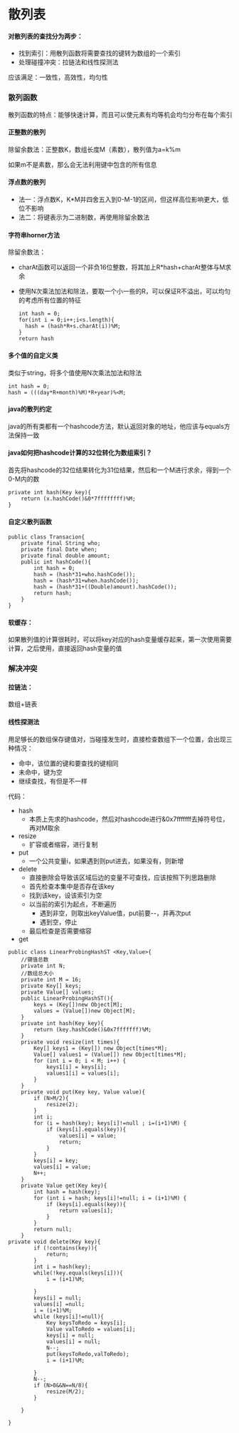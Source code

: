 # 散列表

#### **对散列表的查找分为两步**：

* 找到索引：用散列函数将需要查找的键转为数组的一个索引
* 处理碰撞冲突：拉链法和线性探测法

应该满足：一致性，高效性，均匀性

### 散列函数

散列函数的特点：能够快速计算，而且可以使元素有均等机会均匀分布在每个索引

#### 正整数的散列

除留余数法：正整数K，数组长度M（素数），散列值为a=k%m

如果m不是素数，那么会无法利用键中包含的所有信息

#### 浮点数的散列

* 法一：浮点数K，K*M并四舍五入到0-M-1的区间，但这样高位影响更大，低位不影响
* 法二：将键表示为二进制数，再使用除留余数法

#### 字符串horner方法

除留余数法：

* charAt函数可以返回一个非负16位整数，将其加上R*hash+charAt整体与M求余

* 使用N次乘法加法和除法，要取一个小一些的R，可以保证R不溢出，可以均匀的考虑所有位置的特征

  ```
  int hash = 0;
  for(int i = 0;i++;i<s.length){
  	hash = (hash*R+s.charAt(i))%M;
  }
  return hash
  ```

#### 多个值的自定义类

类似于string，将多个值使用N次乘法加法和除法

```
int hash = 0;
hash = (((day*R+month)%M)*R+year)%<M;
```

#### java的散列约定

java的所有类都有一个hashcode方法，默认返回对象的地址，他应该与equals方法保持一致

#### java如何把hashcode计算的32位转化为数组索引？

首先将hashcode的32位结果转化为31位结果，然后和一个M进行求余，得到一个0-M内的数

```
private int hash(Key key){
	return (x.hashCode()&0*7ffffffff)%M;
}
```

#### 自定义散列函数

```
public class Transacion{
	private final String who;
	private final Date when;
	private final double amount;
	public int hashCode(){
		int hash = 0;
		hash = (hash*31+who.hashCode());
		hash = (hash*31+when.hashCode());
		hash = (hash*31+((Double)amount).hashCode());
		return hash;
	}
}
```

#### 软缓存：

如果散列值的计算很耗时，可以将key对应的hash变量缓存起来，第一次使用需要计算，之后使用，直接返回hash变量的值

### 解决冲突

#### 拉链法：

数组+链表

#### 线性探测法

用足够长的数组保存键值对，当碰撞发生时，直接检查数组下一个位置，会出现三种情况：

* 命中，该位置的键和要查找的键相同
* 未命中，键为空
* 继续查找，有但是不一样

代码：

* hash
  * 本质上先求的hashcode，然后对hashcode进行&0x7fffffff去掉符号位，再对M取余
* resize
  * 扩容或者缩容，进行复制
* put
  * 一个公共变量i，如果遇到则put进去，如果没有，则新增
* delete
  * 直接删除会导致该区域后边的变量不可查找，应该按照下列思路删除
  * 首先检查本集中是否存在该key
  * 找到该key，设该索引为空
  * 以当前的索引为起点，不断遍历
    * 遇到非空，则取出keyValue值，put前要--，并再次put
    * 遇到空，停止
  * 最后检查是否需要缩容
* get

```
public class LinearProbingHashST <Key,Value>{
    //键值总数
    private int N;
    //数组总大小
    private int M = 16;
    private Key[] keys;
    private Value[] values;
    public LinearProbingHashST(){
        keys = (Key[])new Object[M];
        values = (Value[])new Object[M];
    }
    private int hash(Key key){
        return (key.hashCode()&0x7fffffff)%M;
    }
    private void resize(int times){
        Key[] keys1 = (Key[]) new Object[times*M];
        Value[] values1 = (Value[]) new Object[times*M];
        for (int i = 0; i < M; i++) {
            keys1[i] = keys[i];
            values1[i] = values[i];
        }
    }
    private void put(Key key, Value value){
        if (N>M/2){
            resize(2);
        }
        int i;
        for (i = hash(key); keys[i]!=null ; i=(i+1)%M) {
            if (keys[i].equals(key)){
                values[i] = value;
                return;
            }
        }
        keys[i] = key;
        values[i] = value;
        N++;
    }
    private Value get(Key key){
        int hash = hash(key);
        for (int i = hash; keys[i]!=null; i = (i+1)%M) {
            if (keys[i].equals(key)){
                return values[i];
            }
        }
        return null;
    }
private void delete(Key key){
        if (!contains(key)){
            return;
        }
        int i = hash(key);
        while(!key.equals(keys[i])){
            i = (i+1)%M;

        }
        keys[i] = null;
        values[i] =null;
        i = (i+1)%M;
        while (keys[i]!=null){
            Key keysToRedo = keys[i];
            Value valToRedo = values[i];
            keys[i] = null;
            values[i] = null;
            N--;
            put(keysToRedo,valToRedo);
            i = (i+1)%M;

        }
        N--;
        if (N>0&&N==N/8){
            resize(M/2);
        }
        
    }

}

```

